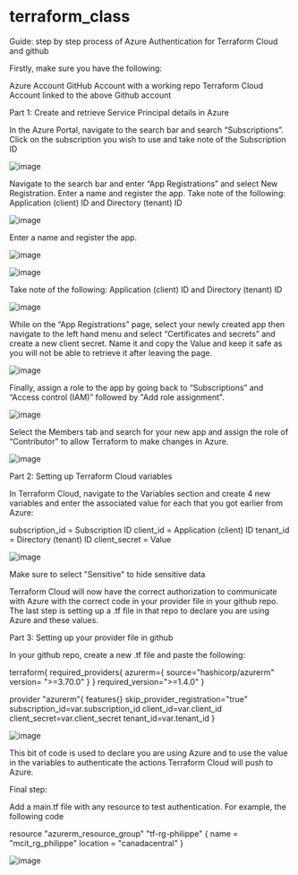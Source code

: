 ﻿# terraform_class

Guide: step by step process of Azure Authentication for Terraform Cloud and github

Firstly, make sure you have the following:

Azure Account
GitHub Account with a working repo
Terraform Cloud Account linked to the above Github account



Part 1: Create and retrieve Service Principal details in Azure
	
In the Azure Portal, navigate to the search bar and search “Subscriptions”. Click on the subscription you wish to use and take note of the Subscription ID


![image](https://github.com/gd-jackstraw/terraform_class/assets/143850151/a212ebc7-e84d-4512-a0ae-edcbaf2930dc)


Navigate to the search bar and enter “App Registrations” and select New Registration. Enter a name and register the app. Take note of the following: Application (client) ID and Directory (tenant) ID


![image](https://github.com/gd-jackstraw/terraform_class/assets/143850151/ee0e184a-9456-4911-9500-1d2250203e2a)


Enter a name and register the app.


![image](https://github.com/gd-jackstraw/terraform_class/assets/143850151/36055641-854c-4234-af2b-8e5578cee080)


![image](https://github.com/gd-jackstraw/terraform_class/assets/143850151/eec60b13-9ea8-4df6-933c-16ab90fdd07c)


Take note of the following: Application (client) ID and Directory (tenant) ID


![image](https://github.com/gd-jackstraw/terraform_class/assets/143850151/387e4ac2-5038-4534-a7ea-00b91029ca12)


While on the “App Registrations” page, select your newly created app then navigate to the left hand menu and select “Certificates and secrets” and create a new client secret. Name it and copy the Value and keep it safe as you will not be able to retrieve it after leaving the page.


![image](https://github.com/gd-jackstraw/terraform_class/assets/143850151/1e9d61da-bc6b-4f28-89bf-bee8bb4b8552)


Finally, assign a role to the app by going back to “Subscriptions” and “Access control (IAM)” followed by "Add role assignment". 


![image](https://github.com/gd-jackstraw/terraform_class/assets/143850151/13aafe51-c661-433b-98f7-0ac66d2587af)


Select the Members tab and search for your new app and assign the role of “Contributor” to allow Terraform to make changes in Azure.


![image](https://github.com/gd-jackstraw/terraform_class/assets/143850151/7fe7eb37-1c9a-4b30-897a-3514ae4d5ccd)



Part 2: Setting up Terraform Cloud variables

In Terraform Cloud, navigate to the Variables section and create 4 new variables and enter the associated value for each that you got earlier from Azure:

subscription_id = Subscription ID
client_id = Application (client) ID
tenant_id = Directory (tenant) ID
client_secret = Value


![image](https://github.com/gd-jackstraw/terraform_class/assets/143850151/ec39ce68-1cb7-4f8c-b7f4-8c5fdef5cdd4)


Make sure to select "Sensitive" to hide sensitive data

Terraform Cloud will now have the correct authorization to communicate with Azure with the correct code in your provider file in your github repo. The last step is setting up a .tf file in that repo to declare you are using Azure and these values.



Part 3: Setting up your provider file in github

In your github repo, create a new .tf file and paste the following:


terraform{
  required_providers{
    azurerm={
      source="hashicorp/azurerm"
      version= ">=3.70.0"
    }
  }
  required_version=">=1.4.0"
}
 
provider "azurerm"{
  features{}
  skip_provider_registration="true"
  subscription_id=var.subscription_id
  client_id=var.client_id
  client_secret=var.client_secret
  tenant_id=var.tenant_id
}


![image](https://github.com/gd-jackstraw/terraform_class/assets/143850151/185a7b5d-5df5-4533-aad9-c6c2169fc9c6)



This bit of code is used to declare you are using Azure and to use the value in the variables to authenticate the actions Terraform Cloud will push to Azure.

Final step:

Add a main.tf file with any resource to test authentication. For example, the following code

resource "azurerm_resource_group" "tf-rg-philippe" {
  name     = "mcit_rg_philippe"
  location = "canadacentral"
}

![image](https://github.com/gd-jackstraw/terraform_class/assets/143850151/19dddef7-2b25-40f9-91e4-14a31bd72061)

